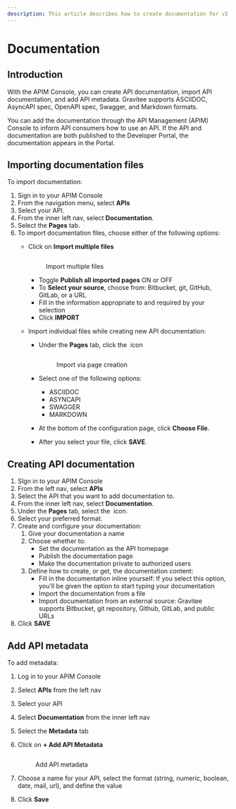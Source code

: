 ```yaml
---
description: This article describes how to create documentation for v2 APIs
---
```


# Documentation

## Introduction

With the APIM Console, you can create API documentation, import API documentation, and add API metadata. Gravitee supports ASCIIDOC, AsyncAPI spec, OpenAPI spec, Swagger, and Markdown formats.

You can add the documentation through the API Management (APIM) Console to inform API consumers how to use an API. If the API and documentation are both published to the Developer Portal, the documentation appears in the Portal.

## Importing documentation files

To import documentation:

1. Sign in to your APIM Console
2. From the navigation menu, select **APIs**
3. Select your API.
4. From the inner left nav, select **Documentation**.
5. Select the **Pages** tab.
6. To import documentation files, choose either of the following options:
   *   Click on **Import multiple files**&#x20;

       <figure><img src="../../../../.gitbook/assets/v2 docs_import multiple files.png" alt=""><figcaption><p>Import multiple files</p></figcaption></figure>



       * Toggle **Publish all imported pages** ON or OFF
       * To **Select your source**, choose from: Bitbucket, git, GitHub, GitLab, or a URL
       * Fill in the information appropriate to and required by your selection
       * Click **IMPORT**
   * Import individual files while creating new API documentation:
     *   Under the **Pages** tab, click the <img src="../../../../.gitbook/assets/Screen Shot 2023-06-08 at 3.06.53 PM.png" alt="" data-size="line"> icon&#x20;

         <figure><img src="../../../../.gitbook/assets/v2 docs_create.png" alt=""><figcaption><p>Import via page creation</p></figcaption></figure>
     * Select one of the following options:
       * ASCIIDOC
       * ASYNCAPI
       * SWAGGER
       * MARKDOWN
     * At the bottom of the configuration page, click **Choose File**.
     * After you select your file, click **SAVE**.

## Creating API documentation

1. SIgn in to your APIM Console
2. From the left nav, select **APIs**&#x20;
3. Select the API that you want to add documentation to.
4. From the inner left nav, select **Documentation**.
5. Under the **Pages** tab, select the <img src="../../../../.gitbook/assets/Screen Shot 2023-06-08 at 3.06.53 PM.png" alt="" data-size="line"> icon.
6. Select your preferred format.
7. Create and configure your documentation:
   1. Give your documentation a name
   2. Choose whether to:
      * Set the documentation as the API homepage
      * Publish the documentation page
      * Make the documentation private to authorized users
   3. Define how to create, or get, the documentation content:
      * Fill in the documentation inline yourself: If you select this option, you'll be given the option to start typing your documentation
      * Import the documentation from a file
      * Import documentation from an external source: Gravitee supports Bitbucket, git repository, Github, GitLab, and public URLs
8. Click **SAVE**

## Add API metadata

To add metadata:

1. Log in to your APIM Console
2. Select **APIs** from the left nav
3. Select your API
4. Select **Documentation** from the inner left nav
5. Select the **Metadata** tab
6.  Click on **+ Add API Metadata**&#x20;

    <figure><img src="../../../../.gitbook/assets/v2 docs_metadata.png" alt=""><figcaption><p>Add API metadata</p></figcaption></figure>
7. Choose a name for your API, select the format (string, numeric, boolean, date, mail, url), and define the value
8. Click **Save**

